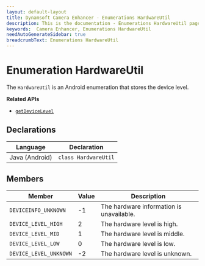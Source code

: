 ```yaml
---
layout: default-layout
title: Dynamsoft Camera Enhancer - Enumerations HardwareUtil
description: This is the documentation - Enumerations HardwareUtil page of Dynamsoft Camera Enhancer.
keywords:  Camera Enhancer, Enumerations HardwareUtil
needAutoGenerateSidebar: true
breadcrumbText: Enumerations HardwareUtil
---
```


# Enumeration HardwareUtil

The `HardwareUtil` is an Android enumeration that stores the device level.

**Related APIs**

- [`getDeviceLevel`]({{site.android-api}}camera.html#getdevicelevel)

## Declarations

| Language | Declaration |
| -------- | ----------- |
| Java (Android) | `class HardwareUtil` |

## Members

| Member | Value | Description |
| ------ | ----- | ----------- |
| `DEVICEINFO_UNKNOWN` | -1 | The hardware information is unavailable. |
| `DEVICE_LEVEL_HIGH` | 2 | The hardware level is high. |
| `DEVICE_LEVEL_MID` | 1 | The hardware level is middle. |
| `DEVICE_LEVEL_LOW` | 0 | The hardware level is low. |
| `DEVICE_LEVEL_UNKNOWN` | -2 | The hardware level is unknown. |
